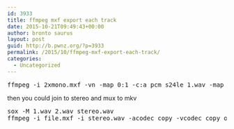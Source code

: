 ```yaml
---
id: 3933
title: ffmpeg mxf export each track
date: 2015-10-21T09:49:43+00:00
author: bronto saurus
layout: post
guid: http://b.pwnz.org/?p=3933
permalink: /2015/10/ffmpeg-mxf-export-each-track/
categories:
  - Uncategorized
---
```

<pre>ffmpeg -i 2xmono.mxf -vn -map 0:1 -c:a pcm_s24le 1.wav -map 0:2 -c:a pcm_s24le 2.wav</pre>

then you could join to stereo and mux to mkv

<pre>sox -M 1.wav 2.wav stereo.wav
ffmpeg -i file.mxf -i stereo.wav -acodec copy -vcodec copy out.mkv</pre>